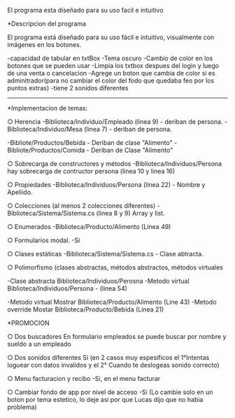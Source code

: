 
El programa esta diseñado para su uso facil e intuitivo

*Descripcion del programa

El programa está diseñado para su uso fácil e intuitivo, visualmente con imágenes en los botones.

-capacidad de tabular en txtBox 
-Tema oscuro
-Cambio de color en los botones que se pueden usar
-Limpia los txtbox despues del login y luego de una venta o cancelacion 
-Agrege un boton que cambia de color si es adminitrador(para no cambiar el color del fodo que quedaba feo por los puntos extras)
-tiene 2 sonidos diferentes

-------------------------------------------------------------------
*Implementacion de temas:

○ Herencia 
-Biblioteca/Individuo/Empleado (linea 9) - deriban de persona.
-Biblioteca/Individuo/Mesa (linea 7) - deriban de persona.

-Bibliote/Productos/Bebida - Deriban de clase "Alimento"
-Bibliote/Productos/Comida - Deriban de Clase "Alimento"

○ Sobrecarga de constructores y métodos
-Biblioteca/Individuos/Persona hay sobrecarga de contructor persona (linea 10 y linea 16) 

○ Propiedades
-Biblioteca/Individuos/Persona (linea 22) - Nombre y Apeliido.

○ Colecciones (al menos 2 colecciones diferentes)
-Biblioteca/Sistema/Sistema.cs (linea 8 y 9) Array y list.

○ Enumerados
-Biblioteca/Producto/Alimento (Linea 49)

○ Formularios modal.
-Si

○ Clases estáticas
-Biblioteca/Sistema/Sistema.cs - Clase abtracta.

○ Polimorfismo (clases abstractas,
métodos abstractos, métodos
virtuales

-Clase abstracta Biblioteca/Individuos/Perosna 
-Metodo virtual Biblioteca/Individuos/Persona - (linea 54)

-Metodo virtual Mostrar Biblioteca/Producto/Alimento (Line 43)
-Metodo override Mostar Biblioteca/Producto/Bebida (Linea 21)

*PROMOCION

○ Dos buscadores
En formulario empleados se puede buscar por nombre y sueldo a un empleado

○ Dos sonidos diferentes
Si (en 2 casos muy espesificos el 1°Intentas loguear con datos invalidos y el 2° Cuando te deslogeas sonido correcto)

○ Menu facturacion y recibo 
-Si, en el menu facturar

○ Cambiar fondo de app por nivel de acceso
-Si (Lo cambie solo en un boton por tema estetico, lo deje asi por que Lucas dijo que no habia problema)


